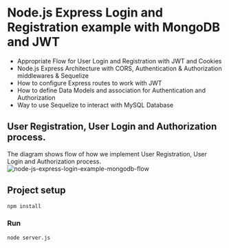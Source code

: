 # Node.js Express Login and Registration example with MongoDB and JWT

- Appropriate Flow for User Login and Registration with JWT and Cookies
- Node.js Express Architecture with CORS, Authentication & Authorization middlewares & Sequelize
- How to configure Express routes to work with JWT
- How to define Data Models and association for Authentication and Authorization
- Way to use Sequelize to interact with MySQL Database

## User Registration, User Login and Authorization process.
The diagram shows flow of how we implement User Registration, User Login and Authorization process.
![node-js-express-login-example-mongodb-flow](https://user-images.githubusercontent.com/74970749/163567225-9bb0c615-d76c-4521-b49d-20a0672f365c.PNG)

## Project setup
```
npm install
```

### Run
```
node server.js
```
